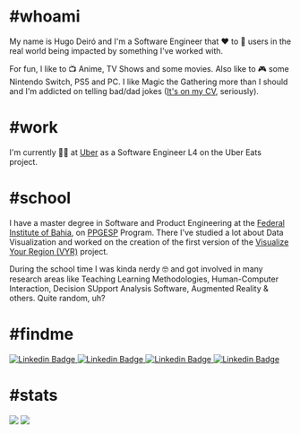 # #whoami 

My name is Hugo Deiró and I'm a Software Engineer that ❤️ to 👀 users in the real world being impacted by something I've worked with.

For fun, I like to 📺 Anime, TV Shows and some movies. Also like to 🎮 some Nintendo Switch, PS5 and PC. I like Magic the Gathering more than I should and I'm addicted on telling bad/dad jokes ([It's on my CV](https://hugodeiro.com/resume.html), seriously).

# #work

I'm currently 🧑‍💻 at [Uber](https://uber.com/) as a Software Engineer L4 on the Uber Eats project.

# #school

I have a master degree in Software and Product Engineering at the [Federal Institute of Bahia](https://portal.ifba.edu.br/), on [PPGESP](https://ppgesp.ifba.edu.br/) Program. There I've studied a lot about Data Visualization and worked on the creation of the first version of the [Visualize Your Region (VYR)](https://github.com/visualize-your-region) project.

During the school time I was kinda nerdy 🤓 and got involved in many research areas like Teaching Learning Methodologies, Human-Computer Interaction, Decision SUpport Analysis Software, Augmented Reality & others. Quite random, uh?

# #findme

<div class="findme">
  <a href="https://www.linkedin.com/in/hdeiro" target="blank">
    <img alt="Linkedin Badge" src="https://img.shields.io/badge/-Hugo%20Deiró-563D7C?style=circle-square&logo=Linkedin&logoColor=white"/>
  </a>

  <a href="mailto:hugodeiro@gmail.com" target="blank">
    <img alt="Linkedin Badge" src="https://img.shields.io/badge/-hugodeiro@gmail.com-563D7C?style=circle-square&logo=gmail&logoColor=white"/>
  </a>

  <a href="https://hugodeiro.com/" target="blank">
    <img alt="Linkedin Badge" src="https://img.shields.io/badge/-hugodeiro.com-563D7C?style=circle-square&logo=googlechrome&logoColor=white"/>
  </a>

  <a href="https://hugodeiro.com/resume.html" target="blank">
    <img alt="Linkedin Badge" src="https://img.shields.io/badge/-My%20Resume-563D7C?style=circle-square&logo=readthedocs&logoColor=white"/>
  </a>
</div>

# #stats

<div>
  <img src="https://github-readme-stats.vercel.app/api?username=hdeiro&show_icons=true&theme=material-palenight"> 
  <img src="https://github-readme-stats.vercel.app/api/top-langs/?username=hdeiro&langs_count=5&hide=Pascal&layout=compact&theme=material-palenight"> 
</div>
